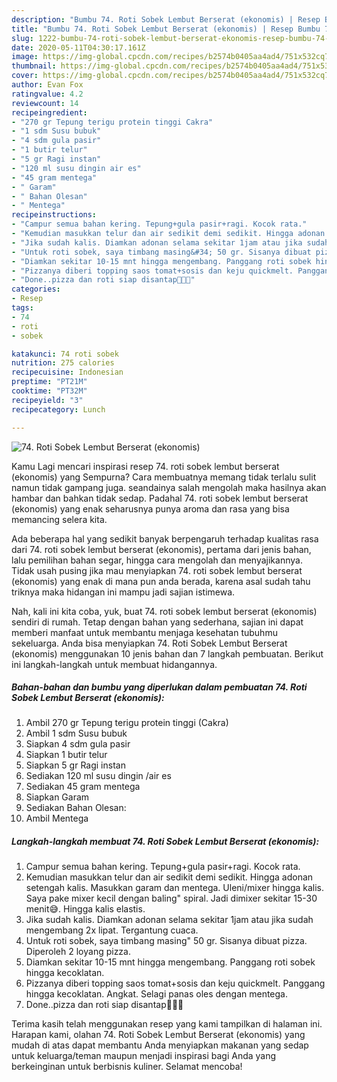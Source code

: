 ```yaml
---
description: "Bumbu 74. Roti Sobek Lembut Berserat (ekonomis) | Resep Bumbu 74. Roti Sobek Lembut Berserat (ekonomis) Yang Enak Banget"
title: "Bumbu 74. Roti Sobek Lembut Berserat (ekonomis) | Resep Bumbu 74. Roti Sobek Lembut Berserat (ekonomis) Yang Enak Banget"
slug: 1222-bumbu-74-roti-sobek-lembut-berserat-ekonomis-resep-bumbu-74-roti-sobek-lembut-berserat-ekonomis-yang-enak-banget
date: 2020-05-11T04:30:17.161Z
image: https://img-global.cpcdn.com/recipes/b2574b0405aa4ad4/751x532cq70/74-roti-sobek-lembut-berserat-ekonomis-foto-resep-utama.jpg
thumbnail: https://img-global.cpcdn.com/recipes/b2574b0405aa4ad4/751x532cq70/74-roti-sobek-lembut-berserat-ekonomis-foto-resep-utama.jpg
cover: https://img-global.cpcdn.com/recipes/b2574b0405aa4ad4/751x532cq70/74-roti-sobek-lembut-berserat-ekonomis-foto-resep-utama.jpg
author: Evan Fox
ratingvalue: 4.2
reviewcount: 14
recipeingredient:
- "270 gr Tepung terigu protein tinggi Cakra"
- "1 sdm Susu bubuk"
- "4 sdm gula pasir"
- "1 butir telur"
- "5 gr Ragi instan"
- "120 ml susu dingin air es"
- "45 gram mentega"
- " Garam"
- " Bahan Olesan"
- " Mentega"
recipeinstructions:
- "Campur semua bahan kering. Tepung+gula pasir+ragi. Kocok rata."
- "Kemudian masukkan telur dan air sedikit demi sedikit. Hingga adonan setengah kalis. Masukkan garam dan mentega. Uleni/mixer hingga kalis. Saya pake mixer kecil dengan baling&#34; spiral. Jadi dimixer sekitar 15-30 menit😅. Hingga kalis elastis."
- "Jika sudah kalis. Diamkan adonan selama sekitar 1jam atau jika sudah mengembang 2x lipat. Tergantung cuaca."
- "Untuk roti sobek, saya timbang masing&#34; 50 gr. Sisanya dibuat pizza. Diperoleh 2 loyang pizza."
- "Diamkan sekitar 10-15 mnt hingga mengembang. Panggang roti sobek hingga kecoklatan."
- "Pizzanya diberi topping saos tomat+sosis dan keju quickmelt. Panggang hingga kecoklatan. Angkat. Selagi panas oles dengan mentega."
- "Done..pizza dan roti siap disantap🥰🥰🥰"
categories:
- Resep
tags:
- 74
- roti
- sobek

katakunci: 74 roti sobek 
nutrition: 275 calories
recipecuisine: Indonesian
preptime: "PT21M"
cooktime: "PT32M"
recipeyield: "3"
recipecategory: Lunch

---
```



![74. Roti Sobek Lembut Berserat (ekonomis)](https://img-global.cpcdn.com/recipes/b2574b0405aa4ad4/751x532cq70/74-roti-sobek-lembut-berserat-ekonomis-foto-resep-utama.jpg)

Kamu Lagi mencari inspirasi resep 74. roti sobek lembut berserat (ekonomis) yang Sempurna? Cara membuatnya memang tidak terlalu sulit namun tidak gampang juga. seandainya salah mengolah maka hasilnya akan hambar dan bahkan tidak sedap. Padahal 74. roti sobek lembut berserat (ekonomis) yang enak seharusnya punya aroma dan rasa yang bisa memancing selera kita.

Ada beberapa hal yang sedikit banyak berpengaruh terhadap kualitas rasa dari 74. roti sobek lembut berserat (ekonomis), pertama dari jenis bahan, lalu pemilihan bahan segar, hingga cara mengolah dan menyajikannya. Tidak usah pusing jika mau menyiapkan 74. roti sobek lembut berserat (ekonomis) yang enak di mana pun anda berada, karena asal sudah tahu triknya maka hidangan ini mampu jadi sajian istimewa.




Nah, kali ini kita coba, yuk, buat 74. roti sobek lembut berserat (ekonomis) sendiri di rumah. Tetap dengan bahan yang sederhana, sajian ini dapat memberi manfaat untuk membantu menjaga kesehatan tubuhmu sekeluarga. Anda bisa menyiapkan 74. Roti Sobek Lembut Berserat (ekonomis) menggunakan 10 jenis bahan dan 7 langkah pembuatan. Berikut ini langkah-langkah untuk membuat hidangannya.

<!--inarticleads1-->

##### Bahan-bahan dan bumbu yang diperlukan dalam pembuatan 74. Roti Sobek Lembut Berserat (ekonomis):

1. Ambil 270 gr Tepung terigu protein tinggi (Cakra)
1. Ambil 1 sdm Susu bubuk
1. Siapkan 4 sdm gula pasir
1. Siapkan 1 butir telur
1. Siapkan 5 gr Ragi instan
1. Sediakan 120 ml susu dingin /air es
1. Sediakan 45 gram mentega
1. Siapkan  Garam
1. Sediakan  Bahan Olesan:
1. Ambil  Mentega




<!--inarticleads2-->

##### Langkah-langkah membuat 74. Roti Sobek Lembut Berserat (ekonomis):

1. Campur semua bahan kering. Tepung+gula pasir+ragi. Kocok rata.
1. Kemudian masukkan telur dan air sedikit demi sedikit. Hingga adonan setengah kalis. Masukkan garam dan mentega. Uleni/mixer hingga kalis. Saya pake mixer kecil dengan baling&#34; spiral. Jadi dimixer sekitar 15-30 menit😅. Hingga kalis elastis.
1. Jika sudah kalis. Diamkan adonan selama sekitar 1jam atau jika sudah mengembang 2x lipat. Tergantung cuaca.
1. Untuk roti sobek, saya timbang masing&#34; 50 gr. Sisanya dibuat pizza. Diperoleh 2 loyang pizza.
1. Diamkan sekitar 10-15 mnt hingga mengembang. Panggang roti sobek hingga kecoklatan.
1. Pizzanya diberi topping saos tomat+sosis dan keju quickmelt. Panggang hingga kecoklatan. Angkat. Selagi panas oles dengan mentega.
1. Done..pizza dan roti siap disantap🥰🥰🥰




Terima kasih telah menggunakan resep yang kami tampilkan di halaman ini. Harapan kami, olahan 74. Roti Sobek Lembut Berserat (ekonomis) yang mudah di atas dapat membantu Anda menyiapkan makanan yang sedap untuk keluarga/teman maupun menjadi inspirasi bagi Anda yang berkeinginan untuk berbisnis kuliner. Selamat mencoba!
